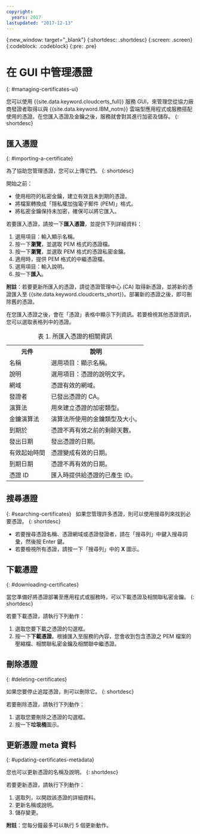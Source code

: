 ```yaml
---
copyright:
  years: 2017
lastupdated: "2017-12-13"
---
```

{:new_window: target="_blank"}
{:shortdesc: .shortdesc}
{:screen: .screen}
{:codeblock: .codeblock}
{:pre: .pre}

# 在 GUI 中管理憑證
{: #managing-certificates-ui}

您可以使用 {{site.data.keyword.cloudcerts_full}} 服務 GUI，來管理您從協力廠商發證者取得以與 {{site.data.keyword.IBM_notm}} 雲端型應用程式或服務搭配使用的憑證。在您匯入憑證及金鑰之後，服務就會對其進行加密及儲存。
{: shortdesc}

## 匯入憑證
{: #importing-a-certificate}

為了協助您管理憑證，您可以上傳它們。
{: shortdesc}

開始之前：

* 使用相符的私密金鑰，建立有效且未到期的憑證。
* 將檔案轉換成「隱私權加強電子郵件 (PEM)」格式。
* 將私密金鑰保持未加密，確保可以將它匯入。

若要匯入憑證，請按一下**匯入憑證**，並提供下列詳細資料：

1. 選用項目：輸入顯示名稱。
2. 按一下**瀏覽**，並選取 PEM 格式的憑證檔。
3. 按一下**瀏覽**，並選取 PEM 格式的憑證私密金鑰。
4. 適用時，提供 PEM 格式的中繼憑證檔。
5. 選用項目：輸入說明。
6. 按一下**匯入**。  

**附註**：若要更新所匯入的憑證，請從憑證管理中心 (CA) 取得新憑證，並將新的憑證匯入至 {{site.data.keyword.cloudcerts_short}}。部署新的憑證之後，即可刪除舊的憑證。

在您匯入憑證之後，會在「憑證」表格中顯示下列資訊。若要檢視其他憑證資訊，您可以選取表格列中的憑證。

<table>
<caption> 表 1. 所匯入憑證的相關資訊</caption>
  <tr>
    <th> 元件</th>
    <th> 說明</th>
  </tr>
  <tr>
    <td>名稱</td>
    <td>選用項目：顯示名稱。</td>
  </tr>
  <tr>
    <td>說明</td>
    <td>選用項目：憑證的說明文字。</td>
  </tr>
  <tr>
    <td>網域</td>
    <td>憑證有效的網域。</td>
  </tr>
  <tr>
    <td>發證者</td>
    <td>已發出憑證的 CA。</td>
  </tr>
  <tr>
    <td>演算法</td>
    <td>用來建立憑證的加密類型。</td>
  </tr>
  <tr>
    <td>金鑰演算法</td>
    <td>演算法所使用的金鑰類型及大小。</td>
  </tr>
  <tr>
    <td>到期於</td>
    <td>憑證不再有效之前的剩餘天數。</td>
  </tr>
  <tr>
    <td>發出日期</td>
    <td>發出憑證的日期。</td>
  </tr>
  <tr>
    <td>有效起始時間</td>
    <td>憑證變成有效的日期。</td>
  </tr>
  <tr>
    <td>到期日期</td>
    <td>憑證不再有效的日期。</td>
  </tr>
  <tr>
    <td>憑證 ID</td>
    <td>匯入時提供給憑證的已產生 ID。</td>
  </tr>
</table>

## 搜尋憑證
{: #searching-certificates}
 
如果您管理許多憑證，則可以使用搜尋列來找到必要憑證。
{: shortdesc}
 
-   若要搜尋憑證名稱、憑證網域或憑證發證者，請在「搜尋列」中鍵入搜尋詞彙，然後按 Enter 鍵。
-   若要檢視所有憑證，請按一下「搜尋列」中的 **X** 圖示。

## 下載憑證
{: #downloading-certificates}

當您準備好將憑證部署至應用程式或服務時，可以下載憑證及相關聯私密金鑰。
{: shortdesc}

若要下載憑證，請執行下列動作：

1. 選取您要下載之憑證的勾選框。
2. 按一下**下載憑證**。根據匯入至服務的內容，您會收到包含憑證之 PEM 檔案的壓縮檔、相關聯私密金鑰及相關聯中繼憑證。


## 刪除憑證
{: #deleting-certificates}

如果您要停止追蹤憑證，則可以刪除它。
{: shortdesc}  

若要刪除憑證，請執行下列動作：

1. 選取您要刪除之憑證的勾選框。
2. 按一下**垃圾桶**圖示。

## 更新憑證 meta 資料
{: #updating-certificates-metadata}

您也可以更新憑證的名稱及說明。
{: shortdesc}

若要更新憑證，請執行下列動作：

1. 選取列，以開啟該憑證的詳細資料。
2. 更新名稱或說明。
3. 儲存變更。

**附註**：您每分鐘最多可以執行 5 個更新動作。
